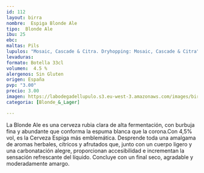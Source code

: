 ```yaml
--- 
id: 112
layout: birra
nombre:  Espiga Blonde Ale
tipo:  Blonde Ale
ibu: 25
ebc:
maltas: Pils 
lupulos: "Mosaic, Cascade & Citra. Dryhopping: Mosaic, Cascade & Citra"
levaduras: 
formato: Botella 33cl
volumen:  4.5 %
alergenos: Sin Gluten
origen: España
pvp: "3.00"
precio: 3.00
imagen: https://labodegadellupulo.s3.eu-west-3.amazonaws.com/images/birras/espigablondeale.jpg
categoria: [Blonde_&_Lager]

---
```

La Blonde Ale es una cerveza rubia clara de alta fermentación, con burbuja fina y abundante que conforma la espuma blanca  que la corona.Con 4,5% vol, es la Cerveza Espiga más emblemática. Desprende toda una amalgama de aromas herbales, cítricos y afrutados que, junto con un cuerpo ligero y una carbonatación alegre, proporcionan accesibilidad e incrementan la sensación refrescante del líquido. Concluye con un final seco, agradable y moderadamente amargo.









